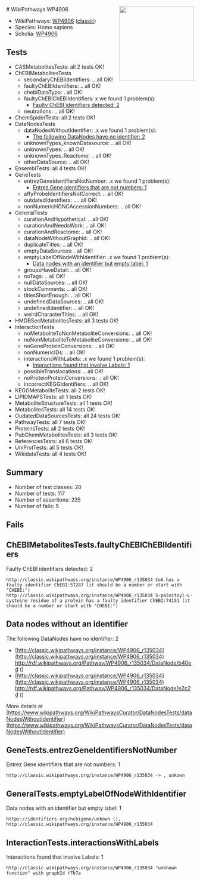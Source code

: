 <img style="float: right; width: 200px" src="https://upload.wikimedia.org/wikipedia/commons/thumb/8/83/Wplogo_with_text_500.png/640px-Wplogo_with_text_500.png" />
# WikiPathways WP4906

* WikiPathways: [WP4906](https://wikipathways.org/pathways/WP4906) ([classic](https://classic.wikipathways.org/instance/WP4906))
* Species: Homo sapiens
* Scholia: [WP4906](https://scholia.toolforge.org/wikipathways/WP4906)
## Tests
* CASMetabolitesTests: all 2 tests OK!
* ChEBIMetabolitesTests
    * secondaryChEBIIdentifiers: .. all OK!
    * faultyChEBIIdentifiers: .. all OK!
    * chebiDataTypo: . all OK!
    * faultyChEBIChEBIIdentifiers: x we found 1 problem(s):
        * [Faulty ChEBI identifiers detected: 2](#eb2972d0)
    * neutralIons: .. all OK!
* ChemSpiderTests: all 2 tests OK!
* DataNodesTests
    * dataNodesWithoutIdentifier: .x we found 1 problem(s):
        * [The following DataNodes have no identifier: 2](#d2d32fa1)
    * unknownTypes_knownDatasource: .. all OK!
    * unknownTypes: .. all OK!
    * unknownTypes_Reactome: .. all OK!
    * otherDataSource: .. all OK!
* EnsemblTests: all 4 tests OK!
* GeneTests
    * entrezGeneIdentifiersNotNumber: .x we found 1 problem(s):
        * [Entrez Gene identifiers that are not numbers: 1](#39c5c867)
    * affyProbeIdentifiersNotCorrect: .. all OK!
    * outdatedIdentifiers: .... all OK!
    * nonNumericHGNCAccessionNumbers: .. all OK!
* GeneralTests
    * curationAndHypothetical: .. all OK!
    * curationAndNeedsWork: .. all OK!
    * curationAndReactome: .. all OK!
    * dataNodeWithoutGraphId: .. all OK!
    * duplicateTitles: .. all OK!
    * emptyDataSources: . all OK!
    * emptyLabelOfNodeWithIdentifier: .x we found 1 problem(s):
        * [Data nodes with an identifier but empty label: 1](#a07a01aa)
    * groupsHaveDetail: .. all OK!
    * noTags: .. all OK!
    * nullDataSources: .. all OK!
    * stockComments: .. all OK!
    * titlesShortEnough: .. all OK!
    * undefinedDataSources: .. all OK!
    * undefinedIdentifier: .. all OK!
    * weirdCharacterTitles: .. all OK!
* HMDBSecMetabolitesTests: all 3 tests OK!
* InteractionTests
    * noMetaboliteToNonMetaboliteConversions: .. all OK!
    * noNonMetaboliteToMetaboliteConversions: .. all OK!
    * noGeneProteinConversions: .. all OK!
    * nonNumericIDs: .. all OK!
    * interactionsWithLabels: .x we found 1 problem(s):
        * [Interactions found that involve Labels: 1](#630d2678)
    * possibleTranslocations: .. all OK!
    * noProteinProteinConversions: .. all OK!
    * incorrectKEGGIdentifiers: .. all OK!
* KEGGMetaboliteTests: all 2 tests OK!
* LIPIDMAPSTests: all 1 tests OK!
* MetaboliteStructureTests: all 1 tests OK!
* MetabolitesTests: all 14 tests OK!
* OudatedDataSourcesTests: all 24 tests OK!
* PathwayTests: all 7 tests OK!
* ProteinsTests: all 2 tests OK!
* PubChemMetabolitesTests: all 3 tests OK!
* ReferencesTests: all 6 tests OK!
* UniProtTests: all 5 tests OK!
* WikidataTests: all 4 tests OK!


## Summary

* Number of test classes: 20
* Number of tests: 117
* Number of assertions: 235
* Number of fails: 5

## Fails

<a name="eb2972d0" />

## ChEBIMetabolitesTests.faultyChEBIChEBIIdentifiers

Faulty ChEBI identifiers detected: 2
```
http://classic.wikipathways.org/instance/WP4906_r135034 CoA has a faulty identifier ChEBI:57287 (it should be a number or start with "CHEBI:")
http://classic.wikipathways.org/instance/WP4906_r135034 S-palmitoyl-L-cysteine residue of a protein has a faulty identifier ChEBI:74151 (it should be a number or start with "CHEBI:")
```

<a name="d2d32fa1" />

## Data nodes without an identifier

The following DataNodes have no identifier: 2

* [http://classic.wikipathways.org/instance/WP4906_r135034](http://classic.wikipathways.org/instance/WP4906_r135034) http://rdf.wikipathways.org/Pathway/WP4906_r135034/DataNode/b40ed ()
* [http://classic.wikipathways.org/instance/WP4906_r135034](http://classic.wikipathways.org/instance/WP4906_r135034) http://rdf.wikipathways.org/Pathway/WP4906_r135034/DataNode/e2c2d ()


More details at [https://www.wikipathways.org/WikiPathwaysCurator/DataNodesTests/dataNodesWithoutIdentifier](https://www.wikipathways.org/WikiPathwaysCurator/DataNodesTests/dataNodesWithoutIdentifier)

<a name="39c5c867" />

## GeneTests.entrezGeneIdentifiersNotNumber

Entrez Gene identifiers that are not numbers: 1
```
http://classic.wikipathways.org/instance/WP4906_r135034 -> , unkown
 ```

<a name="a07a01aa" />

## GeneralTests.emptyLabelOfNodeWithIdentifier

Data nodes with an identifier but empty label: 1
```
https://identifiers.org/ncbigene/unkown (), http://classic.wikipathways.org/instance/WP4906_r135034
```

<a name="630d2678" />

## InteractionTests.interactionsWithLabels

Interactions found that involve Labels: 1
```
http://classic.wikipathways.org/instance/WP4906_r135034 "unknown function" with graphId f7b7a
```

